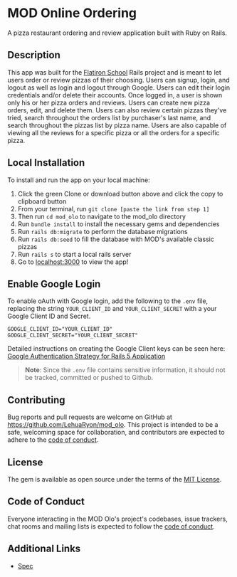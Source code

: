 # MOD Online Ordering
A pizza restaurant ordering and review application built with Ruby on Rails.

## Description
This app was built for the [Flatiron School](https://flatironschool.com/) Rails project and is meant to let users order or review pizzas of their choosing.  Users can signup, login, and logout as well as login and logout through Google.  Users can edit their login credentials and/or delete their accounts.  Once logged in, a user is shown only his or her pizza orders and reviews. Users can create new pizza orders, edit, and delete them. Users can also review certain pizzas they've tried, search throughout the orders list by purchaser's last name, and search throughout the pizzas list by pizza name.  Users are also capable of viewing all the reviews for a specific pizza or all the orders for a specific pizza. 

## Local Installation
To install and run the app on your local machine:
1. Click the green Clone or download button above and click the copy to clipboard button
2. From your terminal, run `git clone [paste the link from step 1]`
3. Then run `cd mod_olo` to navigate to the mod_olo directory
4. Run `bundle install` to install the necessary gems and dependencies
5. Run `rails db:migrate` to perform the database migrations
6. Run `rails db:seed` to fill the database with MOD's available classic pizzas
7. Run `rails s` to start a local rails server
8. Go to <a href="localhost:3000" target="_blank">localhost:3000</a> to view the app!

## Enable Google Login

To enable oAuth with Google login, add the following to the `.env` file, replacing the string `YOUR_CLIENT_ID` and `YOUR_CLIENT_SECRET` with a your Google Client ID and Secret.

```
GOOGLE_CLIENT_ID="YOUR_CLIENT_ID"
GOOGLE_CLIENT_SECRET="YOUR_CLIENT_SECRET"
```

Detailed instructions on creating the Google Client keys can be seen here: [Google Authentication Strategy for Rails 5 Application](https://medium.com/@rachel.hawa/google-authentication-strategy-for-rails-5-application-cd37947d2b1b)

> **Note**: Since the `.env` file contains sensitive information, it should not be tracked, committed or pushed to Github. 

## Contributing

Bug reports and pull requests are welcome on GitHub at https://github.com/LehuaRyon/mod_olo. This project is intended to be a safe, welcoming space for collaboration, and contributors are expected to adhere to the [code of conduct](https://github.com/LehuaRyon/mod_olo/blob/main/CODE_OF_CONDUCT.md).

## License

The gem is available as open source under the terms of the [MIT License](https://github.com/LehuaRyon/mod_olo/blob/main/LICENSE).

## Code of Conduct

Everyone interacting in the MOD Olo's project's codebases, issue trackers, chat rooms and mailing lists is expected to follow the [code of conduct](https://github.com/LehuaRyon/mod_olo/blob/main/CODE_OF_CONDUCT.md).
## Additional Links

- [Spec](spec.md)